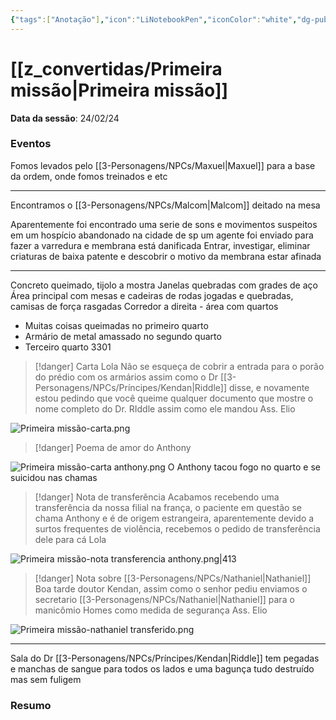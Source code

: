 ```yaml
---
{"tags":["Anotação"],"icon":"LiNotebookPen","iconColor":"white","dg-publish":true,"data":"2024-02-24","dg-path":"Ruptura/Primeira missão.md","dg-hide":true,"permalink":"/Ruptura/Primeira missão/","hide":true,"dgPassFrontmatter":true,"noteIcon":""}
---
```



# [[z_convertidas/Primeira missão\|Primeira missão]]
**Data da sessão**: <span class="input-date">24/02/24</span>
### Eventos
Fomos levados pelo [[3-Personagens/NPCs/Maxuel\|Maxuel]] para a base da ordem, onde fomos treinados e etc

---
Encontramos  o [[3-Personagens/NPCs/Malcom\|Malcom]] deitado na mesa

Aparentemente foi encontrado uma serie de sons e movimentos suspeitos em um hospício abandonado na cidade de sp
um agente foi enviado para fazer a varredura e membrana está danificada
Entrar, investigar, eliminar criaturas de baixa patente e descobrir o motivo da membrana estar afinada

---
Concreto queimado, tijolo a mostra
Janelas quebradas com grades de aço
Área principal com mesas e cadeiras de rodas jogadas e quebradas, camisas de força rasgadas
Corredor a direita - área com quartos
- Muitas coisas queimadas no primeiro quarto
- Armário de metal amassado no segundo quarto
- Terceiro quarto 3301

> [!danger] Carta
Lola
Não se esqueça de cobrir a entrada para o porão do prédio com os armários assim como o Dr [[3-Personagens/NPCs/Príncipes/Kendan\|Riddle]] disse, e novamente estou pedindo que você queime qualquer documento que mostre o nome completo do Dr. RIddle assim como ele mandou
Ass. Elio

![Primeira missão-carta.png](/img/user/z_arquivos/Primeira%20miss%C3%A3o-carta.png) 
> [!danger] Poema de amor do Anthony

![Primeira missão-carta anthony.png](/img/user/z_arquivos/Primeira%20miss%C3%A3o-carta%20anthony.png)
O Anthony tacou fogo no quarto e se suicidou nas chamas

> [!danger] Nota de transferência
> Acabamos recebendo uma transferência da nossa filial na frança, o paciente em questão se chama Anthony e é de origem estrangeira, aparentemente devido a surtos frequentes de violência, recebemos o pedido de transferência dele para cá
> Lola 

![Primeira missão-nota transferencia anthony.png|413](/img/user/z_arquivos/Primeira%20miss%C3%A3o-nota%20transferencia%20anthony.png)

> [!danger] Nota sobre [[3-Personagens/NPCs/Nathaniel\|Nathaniel]]
> Boa tarde doutor Kendan, assim como o senhor pediu enviamos o secretario [[3-Personagens/NPCs/Nathaniel\|Nathaniel]] para o manicômio Homes como medida de segurança
> Ass. Elio
 
![Primeira missão-nathaniel transferido.png](/img/user/z_arquivos/Primeira%20miss%C3%A3o-nathaniel%20transferido.png)

---
Sala do Dr [[3-Personagens/NPCs/Príncipes/Kendan\|Riddle]] tem pegadas e manchas de sangue para todos os lados e uma bagunça tudo destruído mas sem fuligem



### Resumo
<div class="input-textarea"></div>
